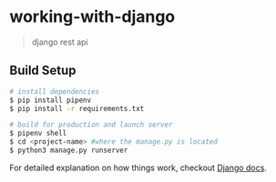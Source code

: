 # working-with-django

> django rest api

## Build Setup

```bash
# install dependencies
$ pip install pipenv
$ pip install -r requirements.txt

# build for production and launch server
$ pipenv shell
$ cd <project-name> #where the manage.py is located
$ python3 manage.py runserver


```

For detailed explanation on how things work, checkout [Django docs](https://www.django-rest-framework.org/).
